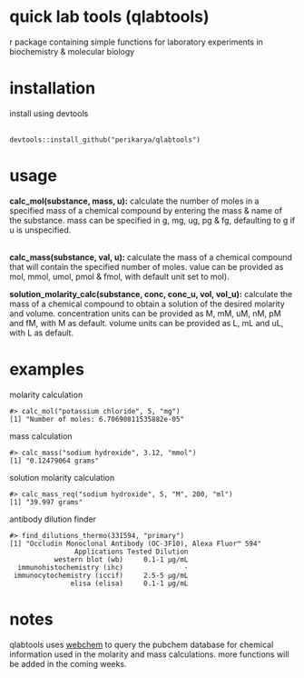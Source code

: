 # quick lab tools (qlabtools)
r package containing simple functions for laboratory experiments in biochemistry &amp; molecular biology

<h1>installation</h1>
install using devtools <br><br>

```
devtools::install_github("perikarya/qlabtools")
```

<h1>usage</h1>
<b>calc_mol(substance, mass, u):</b> calculate the number of moles in a specified mass of a chemical compound by entering the mass & name of the substance. mass can be specified in g, mg, ug, pg & fg, defaulting to g if u is unspecified. <br><br>

<b>calc_mass(substance, val, u):</b> calculate the mass of a chemical compound that will contain the specified number of moles. value can be provided as mol, mmol, umol, pmol & fmol, with default unit set to mol).

<b>solution_molarity_calc(substance, conc, conc_u, vol, vol_u):</b> calculate the mass of a chemical compound to obtain a solution of the desired molarity and volume. concentration units can be provided as M, mM, uM, nM, pM and fM, with M as default. volume units can be provided as L, mL and uL, with L as default.

<h1>examples</h1>

molarity calculation

```
#> calc_mol("potassium chloride", 5, "mg")
[1] "Number of moles: 6.70690811535882e-05"
```

mass calculation

```
#> calc_mass("sodium hydroxide", 3.12, "mmol")
[1] "0.12479064 grams"
```

solution molarity calculation

```
#> calc_mass_req("sodium hydroxide", 5, "M", 200, "ml")
[1] "39.997 grams"
```

antibody dilution finder

```
#> find_dilutions_thermo(331594, "primary")
[1] "Occludin Monoclonal Antibody (OC-3F10), Alexa Fluor™ 594"
                Applications Tested Dilution
           western blot (wb)     0.1-1 µg/mL
  immunohistochemistry (ihc)               -
 immunocytochemistry (iccif)     2.5-5 µg/mL
               elisa (elisa)     0.1-1 µg/mL
```

<h1>notes</h1>

qlabtools uses <a href="https://github.com/ropensci/webchem">webchem</a> to query the pubchem database for chemical information used in the molarity and mass calculations. more functions will be added in the coming weeks.
